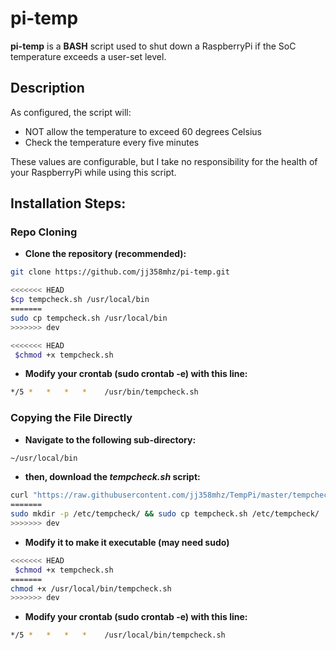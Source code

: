 pi-temp
======

**pi-temp** is a **BASH** script used to shut down a RaspberryPi if the SoC temperature exceeds a user-set level.

## Description

As configured, the script will:

* NOT allow the temperature to exceed 60 degrees Celsius
* Check the temperature every five minutes

These values are configurable, but I take no responsibility for the health of your RaspberryPi while using this script.

## Installation Steps:


### Repo Cloning
* **Clone the repository (recommended):**

```bash
git clone https://github.com/jj358mhz/pi-temp.git
```
```bash
<<<<<<< HEAD
$cp tempcheck.sh /usr/local/bin
=======
sudo cp tempcheck.sh /usr/local/bin
>>>>>>> dev
```
```bash
<<<<<<< HEAD
 $chmod +x tempcheck.sh
```

* **Modify your crontab (sudo crontab -e) with this line:**

```bash
*/5 *   *   *   *    /usr/bin/tempcheck.sh
```

### Copying the File Directly
* **Navigate to the following sub-directory:**

```bash
~/usr/local/bin
```

* **then, download the *tempcheck.sh* script:**

```bash
curl "https://raw.githubusercontent.com/jj358mhz/TempPi/master/tempcheck.sh" -o tempcheck.sh
=======
sudo mkdir -p /etc/tempcheck/ && sudo cp tempcheck.sh /etc/tempcheck/
>>>>>>> dev
```

* **Modify it to make it executable (may need sudo)**

```bash
<<<<<<< HEAD
 $chmod +x tempcheck.sh
=======
chmod +x /usr/local/bin/tempcheck.sh
>>>>>>> dev
```

* **Modify your crontab (sudo crontab -e) with this line:**

```bash
*/5 *   *   *   *    /usr/local/bin/tempcheck.sh
```
